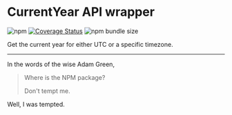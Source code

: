 # CurrentYear API wrapper

![npm](https://img.shields.io/npm/v/@arlopezg/currentyear-api-wrapper)
[![Coverage Status](https://coveralls.io/repos/github/arlopezg/currentyear-api-wrapper/badge.svg?branch=master)](https://coveralls.io/github/arlopezg/currentyear-api-wrapper?branch=master)
![npm bundle size](https://img.shields.io/bundlephobia/minzip/@arlopezg/currentyear-api-wrapper)

Get the current year for either UTC or a specific timezone.

---

In the words of the wise Adam Green,

> Where is the NPM package?
>
> Don't tempt me.

Well, I was tempted.
